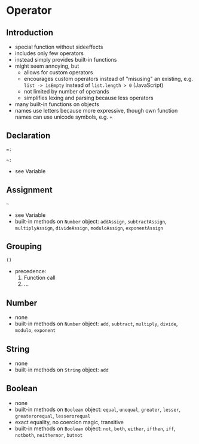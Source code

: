 # Operator



## Introduction

- special function without sideeffects
- includes only few operators
- instead simply provides built-in functions
- might seem annoying, but
    - allows for custom operators
    - encourages custom operators instead of "misusing" an existing, e.g. `list -> isEmpty` instead of `list.length > 0` (JavaScript)
    - not limited by number of operands
    - simplifies lexing and parsing because less operators
- many built-in functions on objects
- names use letters because more expressive, though own function names can use unicode symbols, e.g. `+`
<!-- todo: should allow to import all functions from object, also import by default, via a config or simply version number, see Modules to figure out how to import/export -->
<!-- todo: consider if letter function names don't get too messy in chained operations -->
<!-- todo: include more operators like from Python or Elm, e.g. ++ to concatenate strings and arrays -->



## Declaration

```
=:
```

```
~:
```

- see Variable



## Assignment

```
~
```

- see Variable
- built-in methods on `Number` object: `addAssign`, `subtractAssign`, `multiplyAssign`, `divideAssign`, `moduloAssign`, `exponentAssign`



## Grouping

```
()
```

<!-- todo: how to do nested operations, e.g. 5 + 3*2 - 2 -->
- precedence:
    1. Function call
    2. ...



## Number

- none
- built-in methods on `Number` object: `add`, `subtract`, `multiply`, `divide`, `modulo`, `exponent`
 <!-- todo: what to use for field of composite data type??? -->



## String

- none
- built-in methods on `String` object: `add`
 <!-- todo: what to use for field of composite data type??? -->



## Boolean

- none
- built-in methods on `Boolean` object: `equal`, `unequal`, `greater`, `lesser`, `greaterorequal`, `lesserorequal`
- exact equality, no coercion magic, transitive
- built-in methods on `Boolean` object: `not`, `both`, `either`, `ifthen`, `iff`, `notboth`, `neithernor`, `butnot`